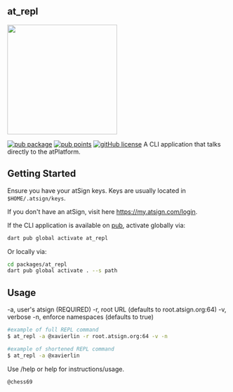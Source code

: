 ## at_repl
<img width=250px src="https://atsign.dev/assets/img/atPlatform_logo_gray.svg?sanitize=true">

[![pub package](https://img.shields.io/pub/v/at_repl)](https://pub.dev/packages/at_repl)
[![pub points](https://img.shields.io/badge/dynamic/json?url=https://pub.dev/api/packages/at_repl/score&label=pub%20score&query=grantedPoints)]([https://pub.dev/packages/at_repl](https://pub.dev/packages/at_repl/score))
[![gitHub license](https://img.shields.io/badge/license-BSD3-blue.svg)](./LICENSE)
A CLI application that talks directly to the atPlatform.

## Getting Started 
Ensure you have your atSign keys. Keys are usually located in `$HOME/.atsign/keys`.

If you don't have an atSign, visit here https://my.atsign.com/login. 

If the CLI application is available on [pub](https://pub.dev), activate globally via:

```sh
dart pub global activate at_repl
```

Or locally via:

```sh
cd packages/at_repl
dart pub global activate . --s path
```

## Usage

-a, user's atsign (REQUIRED)
-r, root URL (defaults to root.atsign.org:64) 
-v, verbose
-n, enforce namespaces (defaults to true)


```sh
#example of full REPL command
$ at_repl -a @xavierlin -r root.atsign.org:64 -v -n

#example of shortened REPL command
$ at_repl -a @xavierlin

```
Use /help or help for instructions/usage.
```sh
@chess69
```